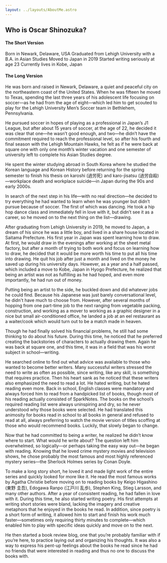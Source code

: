 ```yaml
---
layout: ../layouts/AboutMe.astro
---
```


## Who is Oscar Shinozuka?

#### The Short Version

Born in Newark, Delaware, USA
Graduated from Lehigh University with a B.A. in Asian Studies
Moved to Japan in 2019
Started writing seriously at age 23
Currently lives in Kobe, Japan



#### The Long Version

He was born and raised in Newark, Delaware, a quiet and peaceful city on the northeastern coast of the United States. When he was fifteen he moved to Texas, spending the last three years of his adolescent life focusing on soccer—as he had from the age of eight—which led him to get scouted to play for the Lehigh University Men’s Soccer team in Bethlehem, Pennsylvania. 

He pursued soccer in hopes of playing as a professional in Japan’s J1 League, but after about 15 years of soccer, at the age of 22, he decided it was clear that one—he wasn’t good enough, and two—he didn’t have the commitment required to reach the professional level, so after his fourth and final season with the Lehigh Mountain Hawks, he felt as if he were back at square one with only one month’s winter vacation and one semester of university left to complete his Asian Studies degree. 

He spent the winter studying abroad in South Korea where he studied the Korean language and Korean History before returning for the spring semester to finish his thesis on karoshi (過労死) and karo-jisatsu (過労自殺)—workplace death and workplace suicide—in Japan during the 90s and early 2000s. 

In search of the next step in his life—with no real direction—he decided to try everything he had wanted to learn when he was younger but didn’t pursue because of soccer. The first of which was dancing. He took a hip hop dance class and immediately fell in love with it, but didn’t see it as a career, so he moved on to the next thing on the list—drawing. 

After graduating from Lehigh University in 2019, he moved to Japan, a dream of his since he was a little boy, and lived in a share house located in Saitama Prefecture. His first year in Japan was spent learning how to draw. At first, he would draw in the evenings after working at the sheet metal factory, but after a month of trying to both work and focus on learning how to draw, he decided that it would be more worth his time to put all his time into drawing. He quit his job after just a month and lived on the money he saved up during his university days. However, as a year and a half passed, which included a move to Kobe, Japan in Hyogo Prefecture, he realized that being an artist was not as fulfilling as he had hoped, and even more importantly, he had run out of money. 

Putting being an artist to the side, he buckled down and did whatever jobs he could find. Because his Japanese was just barely conversational level, he didn't have much to choose from. However, after several months of hopping from one part-time job to the next ranging from vegetable packing, construction, and working as a mover to working as a graphic designer in a nice but small air-conditioned office, he landed a job at an eel restaurant as a waiter/cook which would turn out to be a match made in heaven.

Though he had finally solved his financial problems, he still had some thinking to do about his future. During this time, he noticed that he preferred creating the backstories of characters to actually drawing them. Again he was back at square one, and this time, it was in a field that was his worst subject in school—writing.

He searched online to find out what advice was available to those who wanted to become better writers. Many successful writers stressed the need to write as often as possible, since writing, like any skill, is something that requires practice. Then his heart sank as he noticed that these writers also emphasized the need to read a lot. He hated writing, but he hated reading even more. Back in school, English classes were mandatory and always forced him to read from a handpicked list of books, though most of his reading actually consisted of SparkNotes. The books on the school’s required reading list were always uninspiring and dry, so he never understood why those books were selected. He had translated this animosity for books read in school to all books in general and refused to read at all, always preferring to watch the movie version of titles scoffing at those who would recommend books. Luckily, that slowly began to change.

Now that he had committed to being a writer, he realized he didn’t know where to start. What would he write about? The question left him overwhelmed, so logically—or perhaps taking the easy way out—he began with reading. Knowing that he loved crime mystery movies and television shows, he chose probably the most famous and most highly referenced mystery series—the Sherlock Holmes series by Conan Doyle. 

To make a long story short, he loved it and made light work of the entire series and quickly looked for more like it. He read the most famous works by Agatha Christie before moving on to reading books by Keigo Higashino (東野 圭吾), Edogawa Ranpo (江戸川 乱歩), Stephen King, Stieg Larsson, and many other authors. After a year of consistent reading, he had fallen in love with it. During this time, he also started writing poetry. His first attempts at writing short stories were bland, lacking the imagery and creative metaphors that he enjoyed in the books he read. In addition, since poetry is a short form of writing, it allowed him to start and finish his work much faster—sometimes only requiring thirty minutes to complete—which enabled him to play with specific ideas quickly and move on to the next. 

He then started a book review blog, one that you’re probably familiar with if you’re here, to practice laying out and organizing his thoughts. It was also a way to express his pent-up feelings about the books he read since he had no friends that were interested in reading and thus no one to discuss the books with. 

